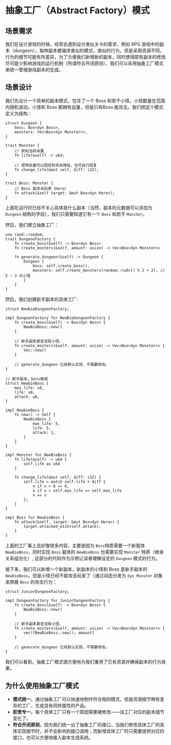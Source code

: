 # 抽象工厂（Abstract Factory）模式

## 场景需求
我们在设计游戏的时候，经常会遇到设计类似关卡的需求，例如 RPG 游戏中的副本（dungeon），每种副本都循序类似的模式、类似的行为，但是采用资源不同，行为的细节可能有所差异，为了方便我们新增新的副本，同时使得原有副本的修改尽可能少影响游戏的运行机制（所谓符合开闭原则），我们可以采用抽象工厂模式来统一管理游戏副本的生成。

## 场景设计
我们先设计一个简单的副本模式，包含了一个 Boss 和若干小怪，小怪数量在范围内随机波动。小怪和 Boss 都拥有血量，但是只有Boss 能攻击。我们把这个模式定义为结构：

```rs,no_run
struct Dungeon {
    boss: Box<dyn Boss>,
    monsters: Vec<Box<dyn Monster>>,
}

trait Monster {
    // 获知当前血量
    fn life(&self) -> u64;

    // 怪物血量可以因受到攻击降低，也可自行回复
    fn change_life(&mut self, diff: i32);
}

trait Boss: Monster {
    // Boss 能攻击玩家（Hero）
    fn attack(&self target: &mut Box<dyn Hero>);
}
```

上面在运行时已经不关心具体是什么副本（当然，副本的元数据可以添加为 `Dungeon` 结构的字段），我们只需要知道它有一个 `Boss` 和若干 `Monster`。

然后，我们建立抽象工厂：

```
use rand::random;
trait DungeonFactory {
    fn create_boss(&self) -> Box<dyn Boss>
    fn create_mosters(&self, amount: usize) -> Vec<Box<dyn Monster>>

    fn generate_dungeon(&self) -> Dungeon {
        Dungeon {
            boss: self.create_boss(),
            monsters: self.create_monsters(random::<u8>() % 2 + 2), // 2 ~ 3 只小怪
        }
    }
}
```

然后，我们创建新手副本的具体工厂:

```rs,no_run
struct NewbieDungeonFactory;

impl DungeonFactory for NewBieDungeonFactory {
    fn create_boss(&self) -> Box<dyn Boss> {
        NewBieBoss::new()
    }

    // 新手副本甚至没有小怪，
    fn create_mosters(&self, amount: usize) -> Vec<Box<dyn Monster>> {
        Vec::new()
    }

    // generate_dungeon 已有默认实现，不需要修改。
}

// 新手副本，boss极弱
struct NewbieBoss {
    max_life: u8,
    life: u8,
    attack: u8,
}

impl NewbieBoss {
    fn new() -> Self {
        NewBieBoss {
            max_life: 5,
            life: 5,
            attack: 1,
        }
    }
}

impl Monster for NewBieBoss {
    fn life(&self) -> u64 {
        self.life as u64
    }

    fn change_life(&mut self, diff: i32) {
        self.life = match self.life + diff {
            n if n < 0 => 0,
            n if n > self.max_life => self.max_life
            n => n
        };
    }
}

impl Boss for NewbieBoss {
    fn attack(&self, target: &mut Box<dyn Hero>) {
        target.attacked_wtih(self.attack);
    }
}
```

上面的工厂看上去好像很多内容，主要是因为 `Boss`特质需要一个新载体 `NewBieBoss`，同时实现 `Boss` 载体的 `NewBieBoss` 也需要实现 `Monster` 特质（继承关系组合化）, 这部分的代码作为示例让读者理解设定的 `Dungeon` 模式的行为。

接下来，我们可以新增一个新副本，新副本的小怪和 Boss 是新手副本的 `NewbieBoss`，但是小怪已经不能攻击玩家了（通过动态分发为 `dyn Monster` 对象来屏蔽 `Boss` 的攻击行为：

```rs,no_run
struct JuniorDungeonFactory;

impl DungeonFactory for JuniorDungeonFactory {
    fn create_boss(&self) -> Box<dyn Boss> {
        NewBieBoss::new()
    }

    // 新手副本甚至没有小怪，
    fn create_mosters(&self, amount: usize) -> Vec<Box<dyn Monster>> {
        vec![NewBieBoss::new(); amount]
    }

    // generate_dungeon 已有默认实现，不需要修改。
}
```

我们可以看到，抽象工厂模式很方便地为我们重用了已有资源并确保副本的行为效果。

## 为什么使用抽象工厂模式
- **模式统一**。通过抽象工厂可以快速地制作符合相同模式，但是资源细节稍有差异的工厂，生成具有同样属性的产品。
- **职责专一**。每个具体工厂只有一个原因需要被修改——该工厂对应的副本细节变化了。
- **符合开闭原则**。因为我们统一出了抽象工厂的接口，当我们修改具体工厂的具体实现细节时，并不会影响到接口调用；而新增具体工厂时只需要提供对应的接口，也可以方便地接入副本生成系统。
